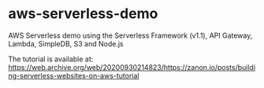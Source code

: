 # aws-serverless-demo
AWS Serverless demo using the Serverless Framework (v1.1), API Gateway, Lambda, SimpleDB, S3 and Node.js

The tutorial is available at: https://web.archive.org/web/20200930214823/https://zanon.io/posts/building-serverless-websites-on-aws-tutorial
